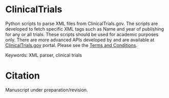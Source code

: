 
ClinicalTrials
========
Python scripts to parse XML files from ClinicalTrials.gov. The scripts are developed to fetch specific XML tags such as Name and year of publishing for any or all  trials.
These scripts should be used for academic purposes only. There are more advanced APIs developed by and are available at [ClinicalTrials.gov](https://clinicaltrials.gov/ct2/home) portal. Please see the [Terms and Conditions](https://clinicaltrials.gov/ct2/about-site/terms-conditions). 


Keywords: XML parser, clinical trials 

Citation
========
Manuscript under preparation/revision. 
